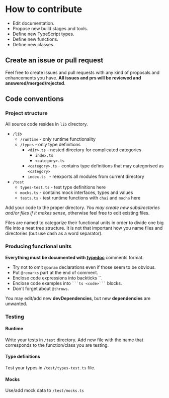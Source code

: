 # How to contribute

* Edit documentation.
* Propose new build stages and tools.
* Define new TypeScript types.
* Define new functions.
* Define new classes.

## Create an issue or pull request

Feel free to create issues and pull requests with any kind of proposals and enhancements you have. **All issues and prs will be reviewed and answered/merged/rejected**.

## Code conventions


### Project structure
All source code resides in `lib` directory.
* `/lib`
    * `/runtime` - only runtime functionality
    * `/types` - only type definitions
        * `<dir>.ts` - nested directory for complicated categories
            * `index.ts`
            * `<category>.ts`
        * `<category>.ts` - contains type definitions that may categorised as `<category>`
        * `index.ts ` - reexports all modules from current directory
* `/test`
    * `types-test.ts` - test type definitions here
    * `mocks.ts` - contains mock interfaces, types and values
    * `tests.ts` - test runtime functions with `chai` and `mocha` here

Add your code to the proper directory. *You may create new subdirectories and/or files if it makes sense*, otherwise feel free to edit existing files.

Files are named to categorize their functional units in order to divide one big file into a neat tree structure. It is not that important how you name files and directories (but use dash as a word separator).

### Producing functional units

**Everything must be documented with [typedoc](https://github.com/TypeStrong/typedoc)** comments format. 

* Try not to omit `@param` declarations even if those seem to be obvious.
* Put `@remarks` part at the end of comment.
* Enclose code expressions into backticks ``.
* Enclose code examples into `` ```ts <code>``` `` blocks.
* Don't forget about `@throws`.

You may edit/add new **devDependencies**, but new **dependencies** are unwanted.

### Testing

#### Runtime
Write your tests in `/test` directory.
Add new file with the name that corresponds to the function/class you are testing.

#### Type definitions
Test your types in `/test/types-test.ts` file.

#### Mocks
Use/add mock data to `/test/mocks.ts`

